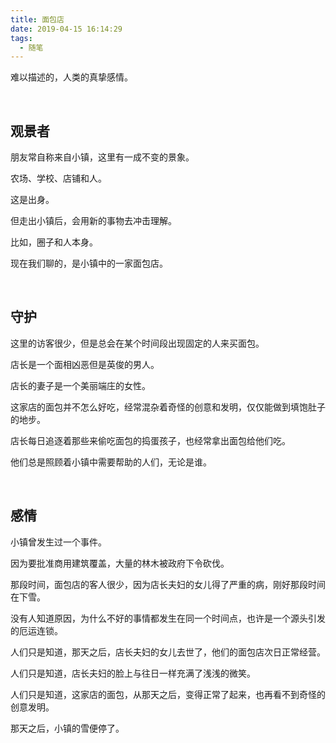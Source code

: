 ```yaml
---
title: 面包店
date: 2019-04-15 16:14:29
tags:
  - 随笔
---
```


难以描述的，人类的真挚感情。

<br />

## 观景者

朋友常自称来自小镇，这里有一成不变的景象。

农场、学校、店铺和人。

这是出身。

但走出小镇后，会用新的事物去冲击理解。

比如，圈子和人本身。

现在我们聊的，是小镇中的一家面包店。

<br />

## 守护

这里的访客很少，但是总会在某个时间段出现固定的人来买面包。

店长是一个面相凶恶但是英俊的男人。

店长的妻子是一个美丽端庄的女性。

这家店的面包并不怎么好吃，经常混杂着奇怪的创意和发明，仅仅能做到填饱肚子的地步。

店长每日追逐着那些来偷吃面包的捣蛋孩子，也经常拿出面包给他们吃。

他们总是照顾着小镇中需要帮助的人们，无论是谁。

<br />

## 感情

小镇曾发生过一个事件。

因为要批准商用建筑覆盖，大量的林木被政府下令砍伐。

那段时间，面包店的客人很少，因为店长夫妇的女儿得了严重的病，刚好那段时间在下雪。

没有人知道原因，为什么不好的事情都发生在同一个时间点，也许是一个源头引发的厄运连锁。

人们只是知道，那天之后，店长夫妇的女儿去世了，他们的面包店次日正常经营。

人们只是知道，店长夫妇的脸上与往日一样充满了浅浅的微笑。

人们只是知道，这家店的面包，从那天之后，变得正常了起来，也再看不到奇怪的创意发明。

那天之后，小镇的雪便停了。
